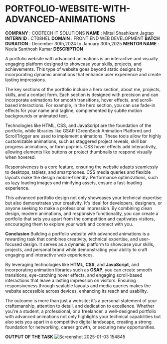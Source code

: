 # PORTFOLIO-WEBSITE-WITH-ADVANCED-ANIMATIONS

**COMPANY** : CODTECH IT SOLUTIONS
**NAME** : Mittal Shashikant Jagtap
**INTERN ID** : CT08HEL
**DOMAIN** : FRONT END WEB DEVELOPMENT
**BATCH DURATION** : December 30th,2024 to January 30th,2025
**MENTOR NAME** : Neela Santhosh Kumar
**DESCRIPTION**

A portfolio website with advanced animations is an interactive and visually engaging platform designed to showcase your skills, projects, and achievements. This type of website goes beyond static designs by incorporating dynamic animations that enhance user experience and create lasting impressions.

The key sections of the portfolio include a hero section, about me, projects, skills, and a contact form. Each section is designed with precision and can incorporate animations for smooth transitions, hover effects, and scroll-based interactions. For example, in the hero section, you can use fade-in effects for your name and tagline, complemented by subtle motion backgrounds or animated text.

Technologies like HTML, CSS, and JavaScript are the foundation of the portfolio, while libraries like GSAP (GreenSock Animation Platform) and ScrollTrigger are used to implement animations. These tools allow for highly customizable animations, such as staggered project reveals, skill bar progress animations, or form pop-ins. CSS hover effects add interactivity, allowing elements like buttons or project thumbnails to respond visually when hovered.

Responsiveness is a core feature, ensuring the website adapts seamlessly to desktops, tablets, and smartphones. CSS media queries and flexible layouts make the design mobile-friendly. Performance optimizations, such as lazy loading images and minifying assets, ensure a fast-loading experience.

This advanced portfolio design not only showcases your technical expertise but also demonstrates your creativity. It's ideal for developers, designers, or anyone seeking to make a professional impression. By combining clean design, modern animations, and responsive functionality, you can create a portfolio that sets you apart from the competition and captivates visitors, encouraging them to explore your work and connect with you.

**Conclusion**
Building a portfolio website with advanced animations is a rewarding task that combines creativity, technical expertise, and user-focused design. It serves as a dynamic platform to showcase your skills, projects, and personal brand while demonstrating your ability to craft engaging and interactive web experiences.  

By leveraging technologies like **HTML**, **CSS**, and **JavaScript**, and incorporating animation libraries such as **GSAP**, you can create smooth transitions, eye-catching hover effects, and engaging scroll-based interactions that leave a lasting impression on visitors. Ensuring responsiveness through scalable layouts and media queries makes the website accessible across devices, enhancing its reach and usability.  

The outcome is more than just a website; it’s a personal statement of your craftsmanship, attention to detail, and dedication to excellence. Whether you're a student, a professional, or a freelancer, a well-designed portfolio with advanced animations not only highlights your technical capabilities but also sets you apart in a competitive digital landscape, creating a strong foundation for networking, career growth, or securing new opportunities.

**OUTPUT OF THE TASK**
![Screenshot 2025-01-03 154845](https://github.com/user-attachments/assets/4cd22144-8bb3-4d61-baad-8ee12f2dc93b)




